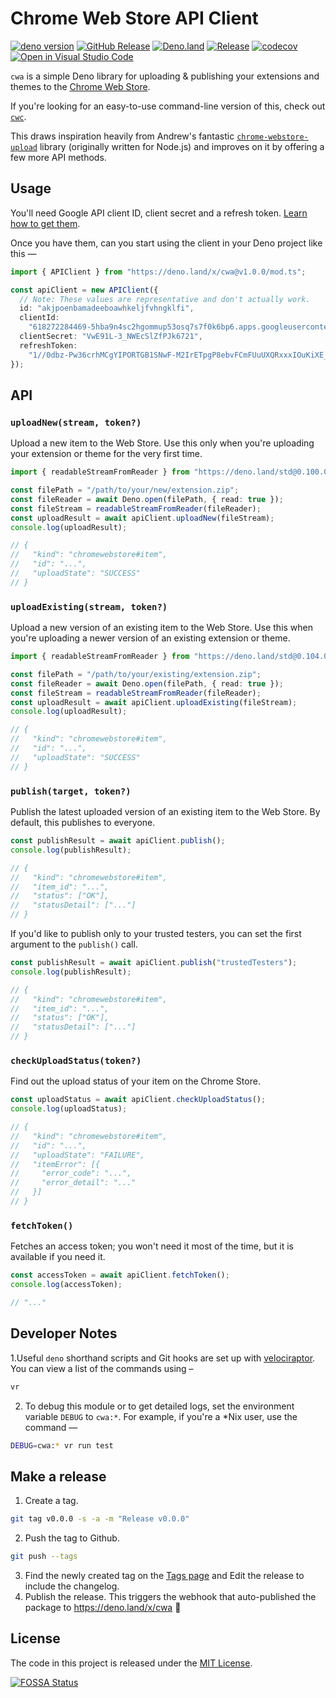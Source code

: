 <!-- deno-fmt-ignore-file -->
# Chrome Web Store API Client

[![deno version](https://img.shields.io/badge/deno-^1.16.0-lightgrey?logo=deno)](https://github.com/denoland/deno)
[![GitHub Release](https://img.shields.io/github/release/getoslash/chrome-webstore-api.svg)](https://github.com/getoslash/chrome-webstore-api/releases)
[![Deno.land](https://img.shields.io/badge/Published%20on%20deno.land-lightgrey?logo=deno&logoColor=FFFFFF&color=97CA00)](https://deno.land/x/cwa)
[![Release](https://github.com/getoslash/chrome-webstore-api/actions/workflows/release.yml/badge.svg)](https://github.com/getoslash/chrome-webstore-api/actions/workflows/release.yml)
[![codecov](https://codecov.io/gh/getoslash/chrome-webstore-api/branch/main/graph/badge.svg?token=MMRIZtxLgr)](https://codecov.io/gh/getoslash/chrome-webstore-api)
[![Open in Visual Studio Code](https://open.vscode.dev/badges/open-in-vscode.svg)](https://open.vscode.dev/getoslash/chrome-webstore-api)

`cwa` is a simple Deno library for uploading & publishing your extensions and
themes to the
[Chrome Web Store](https://chrome.google.com/webstore/category/extensions).

If you're looking for an easy-to-use command-line version of this, check out
[`cwc`](https://github.com/getoslash/chrome-webstore-cli).

This draws inspiration heavily from Andrew's fantastic
[`chrome-webstore-upload`](https://github.com/DrewML/chrome-webstore-upload)
library (originally written for Node.js) and improves on it by offering a few
more API methods.

## Usage

You'll need Google API client ID, client secret and a refresh token.
[Learn how to get them](https://github.com/DrewML/chrome-webstore-upload/blob/master/How%20to%20generate%20Google%20API%20keys.md).

Once you have them, can you start using the client in your Deno project like
this —

```typescript
import { APIClient } from "https://deno.land/x/cwa@v1.0.0/mod.ts";

const apiClient = new APIClient({
  // Note: These values are representative and don't actually work.
  id: "akjpoenbamadeeboawhkeljfvhngklfi",
  clientId:
    "618272284469-5hba9n4sc2hgommup53osq7s7f0k6bp6.apps.googleusercontent.com",
  clientSecret: "VwE91L-3_NWEcSlZfPJk6721",
  refreshToken:
    "1//0dbz-Pw36crhMCgYIPORTGB1SNwF-M2IrETpgP8ebvFCmFUuUXQRxxxIOuKiXE_ZvCLM7EbrHWah3dPOGOUfiBBuzwxjhplWISMB",
});
```

## API

### `uploadNew(stream, token?)`

Upload a new item to the Web Store. Use this only when you're uploading your
extension or theme for the very first time.

```typescript
import { readableStreamFromReader } from "https://deno.land/std@0.100.0/io/mod.ts";

const filePath = "/path/to/your/new/extension.zip";
const fileReader = await Deno.open(filePath, { read: true });
const fileStream = readableStreamFromReader(fileReader);
const uploadResult = await apiClient.uploadNew(fileStream);
console.log(uploadResult);

// {
//   "kind": "chromewebstore#item",
//   "id": "...",
//   "uploadState": "SUCCESS"
// }
```

### `uploadExisting(stream, token?)`

Upload a new version of an existing item to the Web Store. Use this when you're
uploading a newer version of an existing extension or theme.

```typescript
import { readableStreamFromReader } from "https://deno.land/std@0.104.0/io/mod.ts";

const filePath = "/path/to/your/existing/extension.zip";
const fileReader = await Deno.open(filePath, { read: true });
const fileStream = readableStreamFromReader(fileReader);
const uploadResult = await apiClient.uploadExisting(fileStream);
console.log(uploadResult);

// {
//   "kind": "chromewebstore#item",
//   "id": "...",
//   "uploadState": "SUCCESS"
// }
```

### `publish(target, token?)`

Publish the latest uploaded version of an existing item to the Web Store. By
default, this publishes to everyone.

```typescript
const publishResult = await apiClient.publish();
console.log(publishResult);

// {
//   "kind": "chromewebstore#item",
//   "item_id": "...",
//   "status": ["OK"],
//   "statusDetail": ["..."]
// }
```

If you'd like to publish only to your trusted testers, you can set the first
argument to the `publish()` call.

```typescript
const publishResult = await apiClient.publish("trustedTesters");
console.log(publishResult);

// {
//   "kind": "chromewebstore#item",
//   "item_id": "...",
//   "status": ["OK"],
//   "statusDetail": ["..."]
// }
```

### `checkUploadStatus(token?)`

Find out the upload status of your item on the Chrome Store.

```typescript
const uploadStatus = await apiClient.checkUploadStatus();
console.log(uploadStatus);

// {
//   "kind": "chromewebstore#item",
//   "id": "...",
//   "uploadState": "FAILURE",
//   "itemError": [{
//     "error_code": "...",
//     "error_detail": "..."
//   }]
// }
```

### `fetchToken()`

Fetches an access token; you won't need it most of the time, but it is available
if you need it.

```typescript
const accessToken = await apiClient.fetchToken();
console.log(accessToken);

// "..."
```

## Developer Notes

1.Useful `deno` shorthand scripts and Git hooks are set up with
[velociraptor](https://velociraptor.run/docs/installation/). You can view a list
of the commands using –

  ```bash
  vr
  ```

2. To debug this module or to get detailed logs, set the environment variable
`DEBUG` to `cwa:*`. For example, if you're a *Nix user, use the command —

  ```bash
  DEBUG=cwa:* vr run test
  ```

## Make a release

1. Create a tag.

  ```bash
  git tag v0.0.0 -s -a -m "Release v0.0.0"
  ```
2. Push the tag to Github.

  ```bash
  git push --tags
  ```
3. Find the newly created tag on the [Tags page](https://github.com/getoslash/chrome-webstore-api/tags) and Edit the release to include the changelog.
4. Publish the release. This triggers the webhook that auto-published the package to https://deno.land/x/cwa 🥳

## License

The code in this project is released under the [MIT License](LICENSE).

[![FOSSA Status](https://app.fossa.com/api/projects/git%2Bgithub.com%2Fgetoslash%2Fchrome-webstore-api.svg?type=large)](https://app.fossa.com/projects/git%2Bgithub.com%2Fgetoslash%2Fchrome-webstore-api?ref=badge_large)
